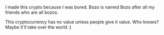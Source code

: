 I made this crypto because I was bored.
Bozo is named Bozo after all my friends who are all bozos.

This cryptocurrency has no value unless people give it value.
Who knows? Maybe it'll take over the world :)
